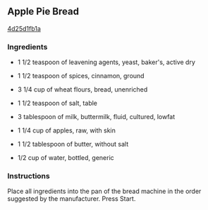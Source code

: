 ## Apple Pie Bread

[4d25d1fb1a](http://allrecipes.com/recipe/apple-pie-bread/)

### Ingredients

 - 1 1/2 teaspoon of leavening agents, yeast, baker's, active dry

 - 1 1/2 teaspoon of spices, cinnamon, ground

 - 3 1/4 cup of wheat flours, bread, unenriched

 - 1 1/2 teaspoon of salt, table

 - 3 tablespoon of milk, buttermilk, fluid, cultured, lowfat

 - 1 1/4 cup of apples, raw, with skin

 - 1 1/2 tablespoon of butter, without salt

 - 1/2 cup of water, bottled, generic

### Instructions

Place all ingredients into the pan of the bread machine in the order suggested by the manufacturer. Press Start.